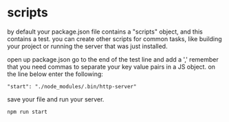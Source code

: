 # scripts

by default your package.json file contains a "scripts" object, and this contains
a test. you can create other scripts for common tasks, like building your
project or running the server that was just installed.

open up package.json go to the end of the test line and add a ',' remember that
you need commas to separate your key value pairs in a JS object.
on the line below enter the following:

`"start": "./node_modules/.bin/http-server"`

save your file and run your server.

`npm run start`

